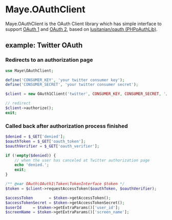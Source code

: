 Maye.OAuthClient
====

Maye.OAuthClient is the OAuth Client library which has simple interface to support [OAuth 1](https://github.com/Lusitanian/PHPoAuthLib/tree/master/src/OAuth/OAuth1/Service) and [OAuth 2](https://github.com/Lusitanian/PHPoAuthLib/tree/master/src/OAuth/OAuth2/Service), based on [lusitanian/oauth (PHPoAuthLib)](https://github.com/Lusitanian/PHPoAuthLib).

## example: Twitter OAuth

### Redirects to an authorization page

```php
use Maye\OAuthClient;

define('CONSUMER_KEY', 'your twitter consumer key');
define('CONSUMER_SECRET', 'your twitter consumer secret');

$client = new OAuth1Client('twitter', CONSUMER_KEY, CONSUMER_SECRET, '/oauth/twitter/callback');

// redirect
$client->authorize();
exit;
```

### Called back after authorization process finished

```php
$denied = $_GET['denied'];
$oauthToken = $_GET['oauth_token'];
$oauthVerifier = $_GET['oauth_verifier'];

if (!empty($denied)) {
	// when the user has canceled at Twitter authorization page
	echo 'denied.';
	exit;
}

/** @var OAuth\OAuth1\Token\TokenInterface $token */
$token = $client->requestAccessToken($oauthToken, $oauthVerifier);

$accessToken       = $token->getAccessToken();
$accessTokenSecret = $token->getAccessTokenSecret();
$userId     = $token->getExtraParams()['user_id'];
$screenName = $token->getExtraParams()['screen_name'];
```
